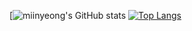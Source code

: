 [![miinyeong's GitHub stats](https://github-readme-stats.vercel.app/api?username=miinyeong&show_icons=true&theme=dracula)
[![Top Langs](https://github-readme-stats.vercel.app/api/top-langs/?username=miinyeong&layout=compact&theme=dracula)](https://github.com/anuraghazra/github-readme-stats)
